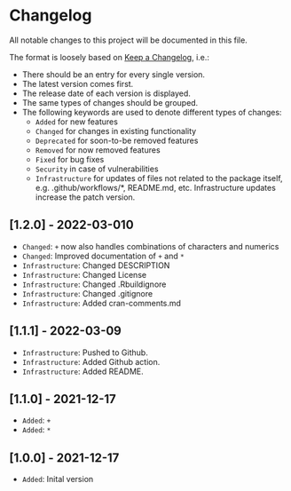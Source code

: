 # Changelog

All notable changes to this project will be documented in this file.

The format is loosely based on [Keep a Changelog](https://keepachangelog.com/en/1.0.0/), i.e.:

- There should be an entry for every single version.
- The latest version comes first.
- The release date of each version is displayed.
- The same types of changes should be grouped.
- The following keywords are used to denote different types of changes:
  - `Added` for new features
  - `Changed` for changes in existing functionality
  - `Deprecated` for soon-to-be removed features
  - `Removed` for now removed features
  - `Fixed` for bug fixes
  - `Security` in case of vulnerabilities
  - `Infrastructure` for updates of files not related to the package itself,
    e.g. .github/workflows/*, README.md, etc. Infrastructure updates increase
    the patch version.

## [1.2.0] - 2022-03-010

- `Changed`: `+` now also handles combinations of characters and numerics
- `Changed`: Improved documentation of `+` and `*`
- `Infrastructure`: Changed DESCRIPTION
- `Infrastructure`: Changed License
- `Infrastructure`: Changed .Rbuildignore
- `Infrastructure`: Changed .gitignore
- `Infrastructure`: Added cran-comments.md

## [1.1.1] - 2022-03-09

- `Infrastructure`: Pushed to Github.
- `Infrastructure`: Added Github action.
- `Infrastructure`: Added README.

## [1.1.0] - 2021-12-17

- `Added`: `+`
- `Added`: `*`

## [1.0.0] - 2021-12-17

- `Added`: Inital version
